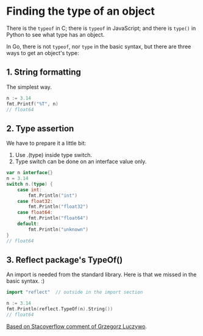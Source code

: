 # Finding the type of an object

There is the `typeof` in C; there is `typeof` in JavaScript; and there is `type()` in Python to see what type has an object.

In Go, there is not `typeof`, nor `type` in the basic syntax, but there are three ways to get an object's type:

## 1. String formatting

The simplest way.

```go
n := 3.14
fmt.Printf("%T", n)
// float64
```

## 2. Type assertion

We have to prepare it a little bit:

1. Use .(type) inside type switch.
2. Type switch can be done on an interface value only.

```go
var n interface{}
n = 3.14
switch n.(type) {
    case int:
        fmt.Println("int")
    case float32:
        fmt.Println("float32")
    case float64:
        fmt.Println("float64")
    default:
        fmt.Println("unknown")
}
// float64
```

## 3. Reflect package's TypeOf()

An import is needed from the standard library. Here is that we missed in the basic syntax. :)

```go
import "reflect"  // outside in the import section

n := 3.14
fmt.Println(reflect.TypeOf(n).String())
// float64
```

[Based on Stacoverflow comment of Grzegorz Luczywo](https://stackoverflow.com/questions/20170275/how-to-find-the-type-of-an-object-in-go/27160765#27160765).
